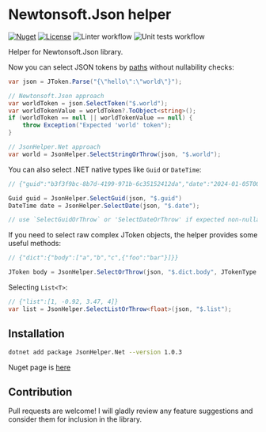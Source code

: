 # Newtonsoft.Json helper
[![Nuget](https://badge.fury.io/nu/JsonHelper.Net.svg)](https://badge.fury.io/nu/JsonHelper.Net)
[![License](https://img.shields.io/badge/license-MIT-blue.svg)](https://github.com/viklover/JsonHelper.Net/blob/master/LICENSE.txt)
![Linter workflow](https://github.com/viklover/JsonHelper.Net/actions/workflows/lint.yml/badge.svg)
![Unit tests workflow](https://github.com/viklover/JsonHelper.Net/actions/workflows/unit-tests.yml/badge.svg)

Helper for Newtonsoft.Json library.

Now you can select JSON tokens by [paths](https://en.wikipedia.org/wiki/JSONPath) without nullability checks:
```csharp
var json = JToken.Parse("{\"hello\":\"world\"}");

// Newtonsoft.Json approach
var worldToken = json.SelectToken("$.world");
var worldTokenValue = worldToken?.ToObject<string>();
if (worldToken == null || worldTokenValue == null) {
    throw Exception("Expected 'world' token");
}

// JsonHelper.Net approach
var world = JsonHelper.SelectStringOrThrow(json, "$.world");
```
You can also select .NET native types like `Guid` or `DateTime`:

```csharp
// {"guid":"b3f3f9bc-8b7d-4199-971b-6c35152412da","date":"2024-01-05T00:00:00.0000000"}

Guid guid = JsonHelper.SelectGuid(json, "$.guid")
DateTime date = JsonHelper.SelectDate(json, "$.date");

// use `SelectGuidOrThrow` or 'SelectDateOrThrow' if expected non-nullable value
```

If you need to select raw complex JToken objects, the helper provides some useful methods:
```csharp
// {"dict":{"body":["a","b","c",{"foo":"bar"}]}}

JToken body = JsonHelper.SelectOrThrow(json, "$.dict.body", JTokenType.Array);
```

Selecting `List<T>`:

```csharp
// {"list":[1, -0.92, 3.47, 4]}
var list = JsonHelper.SelectListOrThrow<float>(json, "$.list");
```

## Installation
```bash
dotnet add package JsonHelper.Net --version 1.0.3
```
Nuget page is [here](https://www.nuget.org/packages/JsonHelper.Net)

## Contribution
Pull requests are welcome! I will gladly review any feature suggestions and consider them for inclusion in the library.
